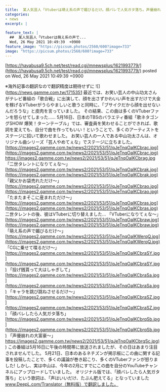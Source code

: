 ```yaml
---
title:  某人気芸人「Vtuberは萌え系の声で媚びるだけ。顔バレで人気ガタ落ち。声優崩れの大富豪」と地上波で貶す  
categories:
- news
excerpt: |
  
feature_text: |
  ##  某人気芸人「Vtuberは萌え系の声で...
  Wed, 26 May 2021 10:49:39  +0900
feature_image: "https://picsum.photos/2560/600?image=733"
image: "https://picsum.photos/2560/600?image=733"
---
```


[https://hayabusa9.5ch.net/test/read.cgi/mnewsplus/1621993779/](https://hayabusa9.5ch.net/test/read.cgi/mnewsplus/1621993779/)
posted on Wed, 26 May 2021 10:49:39  +0900

<!--more-->

※海外記事の翻訳なので翻訳精度は期待せずに ![](https://news.gamme.com.tw/1715351 最近では、お笑い芸人の中山功太さんがテレビ番組の「歌合戦」に出演して、顔を出さずかわいい声を出すだけで大金を稼げるVTuberがうらやましいと歌うと同時に、「ブサイクだから顔を出せないんだろうな」と皮肉を言っていました。 その結果、この曲は多くのVTuberファンを怒らせてしまった…… 5月16日、日本のTBSのバラエティ番組「歌ネタゴングSHOW 爆笑！ターンテーブル」では、審査員を笑わせることができれば、歌詞を変えても、自分で曲を作ってもいい！ということで、多くのアーティストをステージに招いて歌わせました。 お笑い芸人の一人である中山功太さんは、オリジナル曲シリーズ「芸人やめてぇな」でステージに立ちました。 [https://images2.gamme.com.tw/news2/2021/53/51/qJeTnqOalKCbrac.jpg](https://images2.gamme.com.tw/news2/2021/53/51/qJeTnqOalKCbrac.jpg) https://images2.gamme.com.tw/news2/2021/53/51/qJeTnqOalKCbrag.jpg 「二世タレントになりてぇな〜」 [https://images2.gamme.com.tw/news2/2021/53/51/qJeTnqOalKCbrak.jpg](https://images2.gamme.com.tw/news2/2021/53/51/qJeTnqOalKCbrak.jpg) 「親父かお袋売れただけ〜」 [https://images2.gamme.com.tw/news2/2021/53/51/qJeTnqOalKCbrao.jpg](https://images2.gamme.com.tw/news2/2021/53/51/qJeTnqOalKCbrao.jpg) 「たまたまそこに産まれただけ〜」 [https://images2.gamme.com.tw/news2/2021/53/51/qJeTnqOalKCbras.jpg](https://images2.gamme.com.tw/news2/2021/53/51/qJeTnqOalKCbras.jpg) 二世タレントの後、彼はVTuberに切り替えました… 「VTuberになりてぇな〜」 [https://images2.gamme.com.tw/news2/2021/53/51/qJeTnqOalKCbraw.jpg](https://images2.gamme.com.tw/news2/2021/53/51/qJeTnqOalKCbraw.jpg) 「萌え系の声で媚びるだけ〜」 [https://images2.gamme.com.tw/news2/2021/53/51/qJeTnqOalKWerqQ.jpg](https://images2.gamme.com.tw/news2/2021/53/51/qJeTnqOalKWerqQ.jpg) 「CGに乗せて喋るだけ〜」 [https://images2.gamme.com.tw/news2/2021/53/51/qJeTnqOalKCbraSY.jpg](https://images2.gamme.com.tw/news2/2021/53/51/qJeTnqOalKCbraSY.jpg) 「投げ銭貰って大はしゃぎして」 [https://images2.gamme.com.tw/news2/2021/53/51/qJeTnqOalKCbraSa.jpg](https://images2.gamme.com.tw/news2/2021/53/51/qJeTnqOalKCbraSa.jpg) 「キャラを跳び跳ねさせるだけ〜」 [https://images2.gamme.com.tw/news2/2021/53/51/qJeTnqOalKCbraSZ.jpg](https://images2.gamme.com.tw/news2/2021/53/51/qJeTnqOalKCbraSZ.jpg) 「顔バレしたら人気ガタ落ち」 [https://images2.gamme.com.tw/news2/2021/53/51/qJeTnqOalKCbrqSb.jpg](https://images2.gamme.com.tw/news2/2021/53/51/qJeTnqOalKCbrqSb.jpg) 「声優崩れの大富豪〜」 [https://images2.gamme.com.tw/news2/2021/53/51/qJeTnqOalKCbrqSc.jpg)](https://images2.gamme.com.tw/news2/2021/53/51/qJeTnqOalKCbrqSc.jpg)) この番組は5月16日に午後の時間帯に放送されましたが、その日はあまり注目されませんでした。 5月21日、日本のあるネチズンが掲示板にこの曲に関する記事を投稿したことで、多くの議論が巻き起こり、多くのVTuberファンが怒りました! しかし、実は中山は、今年の2月にすでにこの曲を自分のYouTubeチャンネルにアップロードしていました。 オリジナル版では、「顔バレしたら人気ガタ落ち」という歌詞は、「声はいいだけ、たぶん肥えてる」となっていました www.DeepL.com/Translator（無料版）で翻訳しました。
